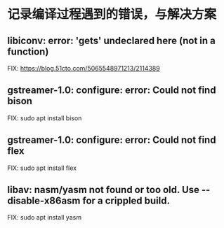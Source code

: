 # 记录编译过程遇到的错误，与解决方案
## libiconv: error: 'gets' undeclared here (not in a function)
FIX: https://blog.51cto.com/5065548971213/2114389

## gstreamer-1.0: configure: error: Could not find bison
FIX: sudo apt install bison

## gstreamer-1.0: configure: error: Could not find flex
FIX: sudo apt install flex

## libav: nasm/yasm not found or too old. Use --disable-x86asm for a crippled build.
FIX: sudo apt install yasm